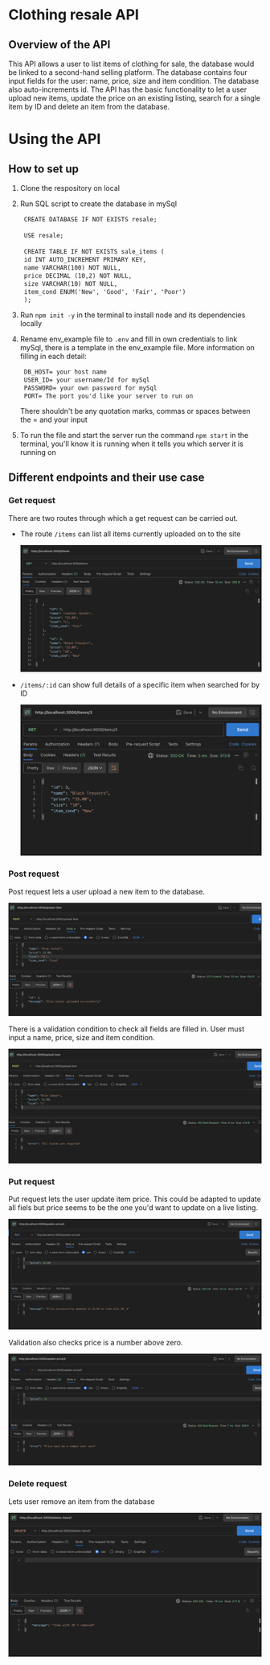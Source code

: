 # Clothing resale API

## Overview of the API
This API allows a user to list items of clothing for sale, the database would be linked to a second-hand selling platform. The database contains four input fields for the user: name, price, size and item condition. The database also auto-increments id. The API has the basic functionality to let a user upload new items, update the price on an existing listing, search for a single item by ID and delete an item from the database. 

# Using the API
## How to set up
1. Clone the respository on local
2. Run SQL script to create the database in mySql 

        CREATE DATABASE IF NOT EXISTS resale;
   
        USE resale;

        CREATE TABLE IF NOT EXISTS sale_items (
        id INT AUTO_INCREMENT PRIMARY KEY,
        name VARCHAR(100) NOT NULL,
        price DECIMAL (10,2) NOT NULL,
        size VARCHAR(10) NOT NULL,
        item_cond ENUM('New', 'Good', 'Fair', 'Poor')
        );

3. Run `npm init -y` in the terminal to install node and its dependencies locally
4. Rename env_example file to `.env` and fill in own credentials to link mySql, there is a template in the env_example file. More information on filling in each detail:

        DB_HOST= your host name
        USER_ID= your username/Id for mySql
        PASSWORD= your own password for mySql
        PORT= The port you'd like your server to run on 

    There shouldn't be any quotation marks, commas or spaces between the = and your input

5. To run the file and start the server run the command `npm start` in the terminal, you'll know it is running when it tells you which server it is running on

## Different endpoints and their use case
### Get request
There are two routes through which a get request can be carried out. 

* The route `/items` can list all items currently uploaded on to the site

    ![Successful get request retreiving list of all items](<img/Screenshot 2025-03-09 at 15.34.51.png>)

* `/items/:id` can show full details of a specific item when searched for by ID

   ![Screenshot of search by ID](<img/Screenshot 2025-03-09 at 15.57.14.png>)



### Post request
Post request lets a user upload a new item to the database. 

![alt text](<img/Screenshot 2025-03-10 at 18.37.30.png>)

There is a validation condition to check all fields are filled in. User must input a name, price, size and item condition.

![post request with validation](<img/Screenshot 2025-03-10 at 18.18.58.png>)

### Put request
Put request lets the user update item price. This could be adapted to update all fiels but price seems to be the one you'd want to update on a live listing. 

![update price on item](<img/Screenshot 2025-03-10 at 18.20.15.png>)

Validation also checks price is a number above zero.

![Error showing issue with input number](<img/Screenshot 2025-03-10 at 18.20.02.png>)

### Delete request
Lets user remove an item from the database

![Screenshot of item removed through delete req](<img/Screenshot 2025-03-09 at 11.48.05.png>)
